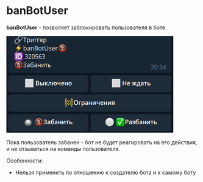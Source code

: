# banBotUser

**banBotUser** - позволяет заблокировать пользователя в боте.

![](./1.png)

Пока пользователь забанен - бот не будет реагировать на его действия, и не отзываться на команды пользователя.



Особенности:
* Нельзя применить по отношению к создателю бота и к самому боту




